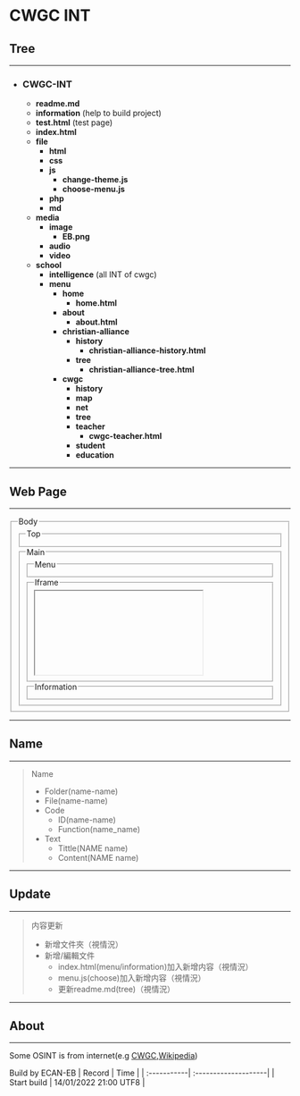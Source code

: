 # **CWGC INT**
## Tree
***
* ### CWGC-INT
    * **readme.md**
    * **information** (help to build project)
    * **test.html** (test page)
    * **index.html**
    * **file**
        * **html**
        * **css**
        * **js**
            * **change-theme.js**
            * **choose-menu.js**
        * **php**
        * **md**
    * **media**
        * **image**
            * **EB.png**
        * **audio**
        * **video**
    * **school**
        * **intelligence** (all INT of cwgc)
        * **menu**
            * **home**
                * **home.html**
            * **about**
                * **about.html**
            * **christian-alliance**
                * **history**
                    * **christian-alliance-history.html**
                * **tree**
                    * **christian-alliance-tree.html**
            * **cwgc**
                * **history**
                * **map**
                * **net**
                * **tree**
                * **teacher**
                    * **cwgc-teacher.html**
                * **student**
                * **education**
***
## Web Page
***
<fieldset>
    <legend>Body</legend>
    <fieldset>
        <legend>Top</legend>
    </fieldset>
    <fieldset>
        <legend>Main</legend>
        <fieldset>
            <legend>Menu</legend>
        </fieldset>
        <fieldset>
            <legend>Iframe</legend>
            <iframe></iframe>
        </fieldset>
        <fieldset>
            <legend>Information</legend>
        </fieldset>
    </fieldset>
</fieldset>

***
## Name
***
>Name
>* Folder(name-name)
>* File(name-name)
>* Code
>   * ID(name-name)
>   * Function(name_name)
>* Text
>   * Tittle(NAME name)
>   * Content(NAME name)
***
## Update
***
>内容更新 
>* 新增文件夾（視情況） 
>* 新增/編輯文件    
>   * index.html(menu/information)加入新增内容（視情況）  
>   * menu.js(choose)加入新增内容（視情況）
>   * 更新readme.md(tree)（視情況）
***
## About
***
Some OSINT is from internet(e.g [CWGC](http://www.cwgc.edu.hk/),[Wikipedia](https://www.wikipedia.org/))

Build by ECAN-EB
| Record      | Time                 |
| :-----------| :--------------------|
| Start build | 14/01/2022 21:00 UTF8 |

